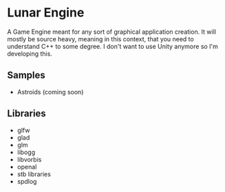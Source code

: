 # Lunar Engine

A Game Engine meant for any sort of graphical application creation.
It will mostly be source heavy, meaning in this context, that you need to understand C++ to some degree.
I don't want to use Unity anymore so I'm developing this.

## Samples
- Astroids (coming soon)

## Libraries
- glfw
- glad
- glm
- libogg
- libvorbis
- openal
- stb libraries
- spdlog